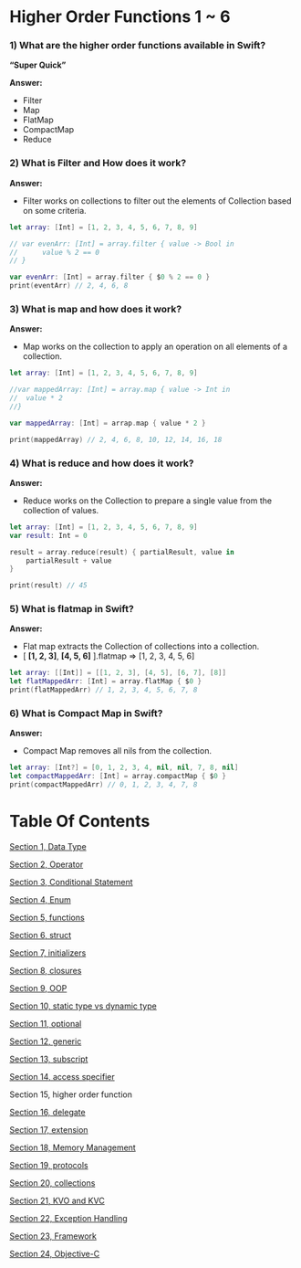# Higher Order Functions 1 ~ 6

### 1) What are the higher order functions available in Swift?

**“Super Quick”**

**Answer:**

- Filter
- Map
- FlatMap
- CompactMap
- Reduce

### 2) What is Filter and How does it work?

**Answer:**

- Filter works on collections to filter out the elements of Collection based on some criteria.

```swift
let array: [Int] = [1, 2, 3, 4, 5, 6, 7, 8, 9]

// var evenArr: [Int] = array.filter { value -> Bool in
// 		value % 2 == 0
// }

var evenArr: [Int] = array.filter { $0 % 2 == 0 }
print(eventArr) // 2, 4, 6, 8
```

### 3) What is map and how does it work?

**Answer:**

- Map works on the collection to apply an operation on all elements of a collection.

```swift
let array: [Int] = [1, 2, 3, 4, 5, 6, 7, 8, 9]

//var mappedArray: [Int] = array.map { value -> Int in
//	value * 2
//}

var mappedArray: [Int] = arrap.map { value * 2 }

print(mappedArray) // 2, 4, 6, 8, 10, 12, 14, 16, 18
```

### 4) What is reduce and how does it work?

**Answer:**

- Reduce works on the Collection to prepare a single value from the collection of values.

```swift
let array: [Int] = [1, 2, 3, 4, 5, 6, 7, 8, 9]
var result: Int = 0

result = array.reduce(result) { partialResult, value in
    partialResult + value
}

print(result) // 45
```

### 5) What is flatmap in Swift?

**Answer:**

- Flat map extracts the Collection of collections into a collection.
- [ **[1, 2, 3]**, **[4, 5, 6]** ].flatmap ⇒ [1, 2, 3, 4, 5, 6]

```swift
let array: [[Int]] = [[1, 2, 3], [4, 5], [6, 7], [8]]
let flatMappedArr: [Int] = array.flatMap { $0 }
print(flatMappedArr) // 1, 2, 3, 4, 5, 6, 7, 8
```

### 6) What is Compact Map in Swift?

**Answer:**

- Compact Map removes all nils from the collection.

```swift
let array: [Int?] = [0, 1, 2, 3, 4, nil, nil, 7, 8, nil]
let compactMappedArr: [Int] = array.compactMap { $0 }
print(compactMappedArr) // 0, 1, 2, 3, 4, 7, 8
```

# Table Of Contents

[Section 1, Data Type](/section1-datatypes/README.md)

[Section 2, Operator](/section2-operator/README.md)

[Section 3, Conditional Statement](/section3-conditional-statement/README.md)

[Section 4, Enum](/section4-enum/README.md)

[Section 5, functions](/section5-function/README.md)

[Section 6, struct](/section6-struct/README.md)

[Section 7, initializers](/section7-initializers/README.md)

[Section 8, closures](/section8-closures/README.md)

[Section 9, OOP](/section9-oop/README.md)

[Section 10, static type vs dynamic type](/section10-static_dynamic_type_difference/README.md)

[Section 11, optional](/section11-optional/README.md)

[Section 12, generic](/section12-generic/README.md)

[Section 13, subscript](/section13-subscript/README.md)

[Section 14, access specifier](/section14-access-specifier/README.md)

Section 15, higher order function

[Section 16, delegate](/section16-delegate/README.md)

[Section 17, extension](/section17-extension/README.md)

[Section 18, Memory Management](/section18-memory_management/README.md)

[Section 19, protocols](/section19-protocols/README.md)

[Section 20, collections](/section20-collections/README.md)

[Section 21, KVO and KVC](/section21-kvo_kvc-question/README.md)

[Section 22, Exception Handling](/section22-exeception_handling-question/README.md)

[Section 23, Framework](/section23-framework-question/README.md)

[Section 24, Objective-C](/section24-objective_c-question/README.md)